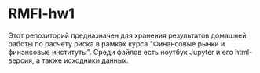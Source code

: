 # RMFI-hw1

Этот репозиторий предназначен для хранения результатов домашней работы по расчету риска в рамках курса "Финансовые рынки и финансовые институты".
Среди файлов есть ноутбук Jupyter и его html-версия, а также исходники данных.
